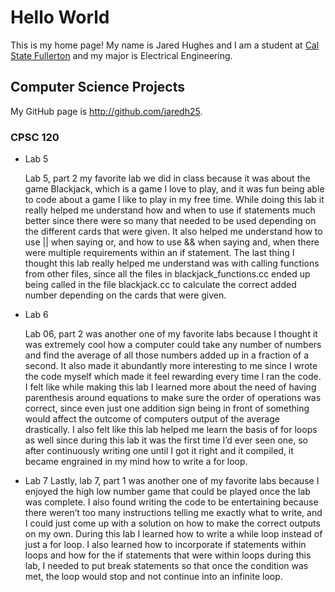 # Hello World

This is my home page! My name is Jared Hughes and I am a student at [Cal State Fullerton](http://www.fullerton.edu/) and my major is Electrical Engineering.

## Computer Science Projects

My GitHub page is http://github.com/jaredh25.

### CPSC 120

* Lab 5

    Lab 5, part 2 my favorite lab we did in class because it was about the game Blackjack, which is a game I love to play, and it was fun being able to code about a game I like to play in my free time.  While doing this lab it really helped me understand how and when to use if statements much better since there were so many that needed to be used depending on the different cards that were given. It also helped me understand how to use || when saying or, and how to use && when saying and, when there were multiple requirements within an if statement. The last thing I thought this lab really helped me understand was with calling functions from other files, since all the files in blackjack_functions.cc ended up being called in the file blackjack.cc to calculate the correct added number depending on the cards that were given. 
* Lab 6
    
    Lab 06, part 2 was another one of my favorite labs because I thought it was extremely cool how a computer could take any number of numbers and find the average of all those numbers added up in a fraction of a second. It also made it abundantly more interesting to me since I wrote the code myself which made it feel rewarding every time I ran the code. I felt like while making this lab I learned more about the need of having parenthesis around equations to make sure the order of operations was correct, since even just one addition sign being in front of something would affect the outcome of computers output of the average drastically. I also felt like this lab helped me learn the basis of for loops as well since during this lab it was the first time I’d ever seen one, so after continuously writing one until I got it right and it compiled, it became engrained in my mind how to write a for loop.
* Lab 7
    Lastly, lab 7, part 1 was another one of my favorite labs because I enjoyed the high low number game that could be played once the lab was complete. I also found writing the code to be entertaining because there weren’t too many instructions telling me exactly what to write, and I could just come up with a solution on how to make the correct outputs on my own. During this lab I learned how to write a while loop instead of just a for loop. I also learned how to incorporate if statements within loops and how for the if statements that were within loops during this lab, I needed to put break statements so that once the condition was met, the loop would stop and not continue into an infinite loop.